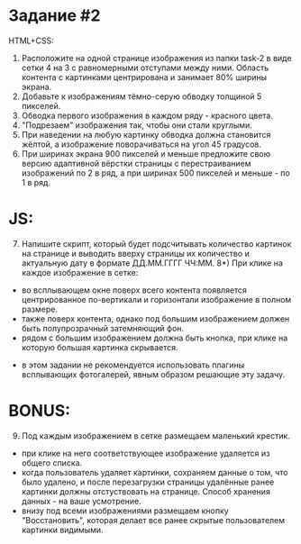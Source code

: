# Задание #2

HTML+CSS:

1. Расположите на одной странице изображения из папки task-2 в виде сетки 4 на 3 с равномерными отступами между ними. Область контента с картинками центрирована и занимает 80% ширины экрана.
2. Добавьте к изображениям тёмно-серую обводку толщиной 5 пикселей.
3. Обводка первого изображения в каждом ряду - красного цвета.
4. "Подрезаем" изображения так, чтобы они стали круглыми.
5. При наведении на любую картинку обводка должна становится жёлтой, а изображение поворачиваться на угол 45 градусов.
6. При ширинах экрана 900 пикселей и меньше предложите свою версию адаптивной вёрстки страницы с перестраиванием изображений по 2 в ряд, а при ширинах 500 пикселей и меньше - по 1 в ряд.

# JS:

7.  Напишите скрипт, который будет подсчитывать количество картинок на странице и выводить вверху страницы их количество и актуальную дату в формате ДД.ММ.ГГГГ ЧЧ:ММ.
    8\*) При клике на каждое изображение в сетке:

-   во всплывающем окне поверх всего контента появляется центрированное по-вертикали и горизонтали изображение в полном размере.
-   также поверх контента, однако под большим изображением должен быть полупрозрачный затемняющий фон.
-   рядом с большим изображением должна быть кнопка, при клике на которую большая картинка скрывается.

*   в этом задании не рекомендуется использовать плагины всплывающих фотогалерей, явным образом решающие эту задачу.

# BONUS:

9. Под каждым изображением в сетке размещаем маленький крестик.

-   при клике на него соответствующее изображение удаляется из общего списка.
-   когда пользователь удаляет картинки, сохраняем данные о том, что было удалено, и после перезагрузки страницы удалённые ранее картинки должны отстуствовать на странице. Способ хранения данных - на ваше усмотрение.
-   внизу под всеми изображениями размещаем кнопку "Восстановить", которая делает все ранее скрытые пользователем картинки видимыми.
